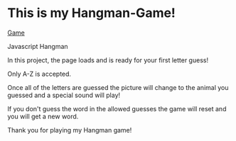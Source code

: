 # This is my Hangman-Game!

[Game](https://tomkc518.github.io/hangman_game/)

Javascript Hangman

In this project, the page loads and is ready for your first letter guess!

Only A-Z is accepted.

Once all of the letters are guessed the picture will change to the animal you guessed and a special sound will play!

If you don't guess the word in the allowed guesses the game will reset and you will get a new word.

Thank you for playing my Hangman game!
